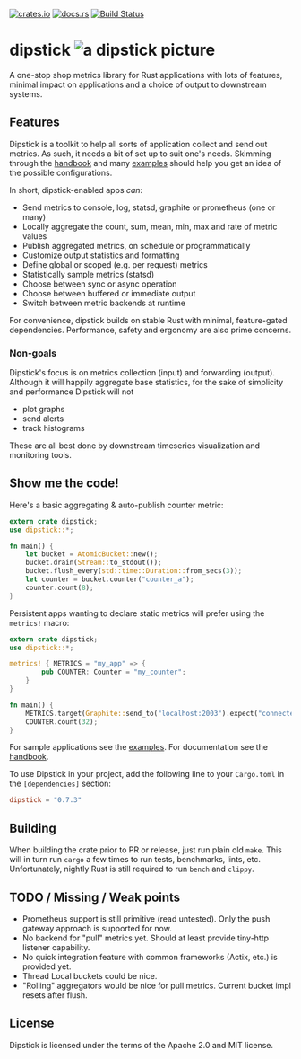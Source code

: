 [![crates.io](https://img.shields.io/crates/v/dipstick.svg)](https://crates.io/crates/dipstick)
[![docs.rs](https://docs.rs/dipstick/badge.svg)](https://docs.rs/dipstick)
[![Build Status](https://travis-ci.org/fralalonde/dipstick.svg?branch=master)](https://travis-ci.org/fralalonde/dipstick)

# dipstick ![a dipstick picture](https://raw.githubusercontent.com/fralalonde/dipstick/master/assets/dipstick_single_ok_horiz_transparent_small.png)
A one-stop shop metrics library for Rust applications with lots of features,  
minimal impact on applications and a choice of output to downstream systems.

## Features
Dipstick is a toolkit to help all sorts of application collect and send out metrics.
As such, it needs a bit of set up to suit one's needs.
Skimming through the [handbook](https://github.com/fralalonde/dipstick/tree/master/HANDBOOK.md)
and many [examples](https://github.com/fralalonde/dipstick/tree/master/examples)
should help you get an idea of the possible configurations.

In short, dipstick-enabled apps _can_:

  - Send metrics to console, log, statsd, graphite or prometheus (one or many)
  - Locally aggregate the count, sum, mean, min, max and rate of metric values
  - Publish aggregated metrics, on schedule or programmatically
  - Customize output statistics and formatting
  - Define global or scoped (e.g. per request) metrics
  - Statistically sample metrics (statsd)
  - Choose between sync or async operation
  - Choose between buffered or immediate output
  - Switch between metric backends at runtime

For convenience, dipstick builds on stable Rust with minimal, feature-gated dependencies.
Performance, safety and ergonomy are also prime concerns.

### Non-goals
Dipstick's focus is on metrics collection (input) and forwarding (output).
Although it will happily aggregate base statistics, for the sake of simplicity and performance Dipstick will not
- plot graphs
- send alerts
- track histograms

These are all best done by downstream timeseries visualization and monitoring tools.

## Show me the code!
Here's a basic aggregating & auto-publish counter metric:

```rust
extern crate dipstick;
use dipstick::*;

fn main() {
    let bucket = AtomicBucket::new();
    bucket.drain(Stream::to_stdout());
    bucket.flush_every(std::time::Duration::from_secs(3));
    let counter = bucket.counter("counter_a");
    counter.count(8);
}
```

Persistent apps wanting to declare static metrics will prefer using the `metrics!` macro:

```rust
extern crate dipstick;
use dipstick::*;

metrics! { METRICS = "my_app" => {
        pub COUNTER: Counter = "my_counter";
    }
}

fn main() {
    METRICS.target(Graphite::send_to("localhost:2003").expect("connected").metrics());
    COUNTER.count(32);
}
```

For sample applications see the [examples](https://github.com/fralalonde/dipstick/tree/master/examples).
For documentation see the [handbook](https://github.com/fralalonde/dipstick/tree/master/HANDBOOK.md).

To use Dipstick in your project, add the following line to your `Cargo.toml`
in the `[dependencies]` section:

```toml
dipstick = "0.7.3"
```

## Building
When building the crate prior to PR or release, just run plain old `make`. 
This will in turn run `cargo` a few times to run tests, benchmarks, lints, etc.
Unfortunately, nightly Rust is still required to run `bench` and `clippy`.    

## TODO / Missing / Weak points
- Prometheus support is still primitive (read untested). Only the push gateway approach is supported for now. 
- No backend for "pull" metrics yet. Should at least provide tiny-http listener capability.  
- No quick integration feature with common frameworks (Actix, etc.) is provided yet.
- Thread Local buckets could be nice.
- "Rolling" aggregators would be nice for pull metrics. Current bucket impl resets after flush.

## License
Dipstick is licensed under the terms of the Apache 2.0 and MIT license.
